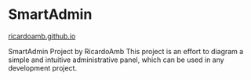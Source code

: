 # SmartAdmin
[ricardoamb.github.io](https://ricardoamb.github.io)

SmartAdmin Project by RicardoAmb
This project is an effort to diagram a simple and intuitive administrative panel, which can be used in any development project.

